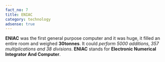 ```yaml
---
fact_no: 7
title: ENIAC
category: technology
adsense: true
---
```

**ENIAC** was the first general purpose computer and it was huge, it filled an entire room and weighed **30tonnes**. It could *perform 5000 additions, 357 multiplications and 38 divisions*. **ENIAC** stands for **Electronic Numerical Integrator And Computer**.